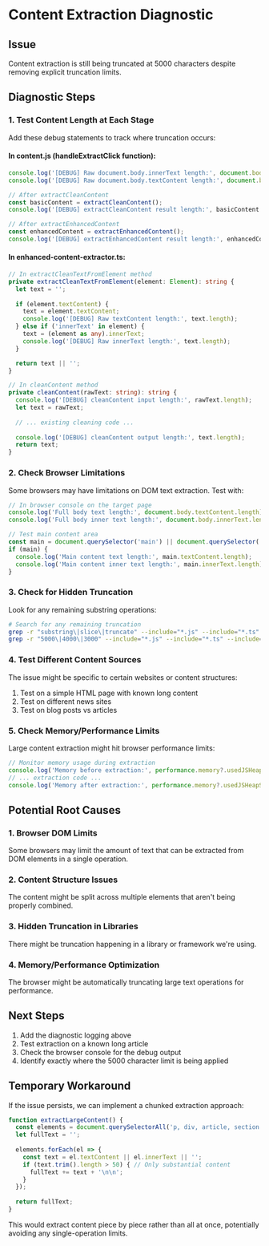 # Content Extraction Diagnostic

## Issue
Content extraction is still being truncated at 5000 characters despite removing explicit truncation limits.

## Diagnostic Steps

### 1. Test Content Length at Each Stage

Add these debug statements to track where truncation occurs:

#### In content.js (handleExtractClick function):
```javascript
console.log('[DEBUG] Raw document.body.innerText length:', document.body.innerText?.length);
console.log('[DEBUG] Raw document.body.textContent length:', document.body.textContent?.length);

// After extractCleanContent
const basicContent = extractCleanContent();
console.log('[DEBUG] extractCleanContent result length:', basicContent.text?.length);

// After extractEnhancedContent
const enhancedContent = extractEnhancedContent();
console.log('[DEBUG] extractEnhancedContent result length:', enhancedContent.text?.length);
```

#### In enhanced-content-extractor.ts:
```typescript
// In extractCleanTextFromElement method
private extractCleanTextFromElement(element: Element): string {
  let text = '';
  
  if (element.textContent) {
    text = element.textContent;
    console.log('[DEBUG] Raw textContent length:', text.length);
  } else if ('innerText' in element) {
    text = (element as any).innerText;
    console.log('[DEBUG] Raw innerText length:', text.length);
  }

  return text || '';
}

// In cleanContent method
private cleanContent(rawText: string): string {
  console.log('[DEBUG] cleanContent input length:', rawText.length);
  let text = rawText;
  
  // ... existing cleaning code ...
  
  console.log('[DEBUG] cleanContent output length:', text.length);
  return text;
}
```

### 2. Check Browser Limitations

Some browsers may have limitations on DOM text extraction. Test with:

```javascript
// In browser console on the target page
console.log('Full body text length:', document.body.textContent.length);
console.log('Full body inner text length:', document.body.innerText.length);

// Test main content area
const main = document.querySelector('main') || document.querySelector('article');
if (main) {
  console.log('Main content text length:', main.textContent.length);
  console.log('Main content inner text length:', main.innerText.length);
}
```

### 3. Check for Hidden Truncation

Look for any remaining substring operations:

```bash
# Search for any remaining truncation
grep -r "substring\|slice\|truncate" --include="*.js" --include="*.ts" --include="*.tsx" .
grep -r "5000\|4000\|3000" --include="*.js" --include="*.ts" --include="*.tsx" .
```

### 4. Test Different Content Sources

The issue might be specific to certain websites or content structures:

1. Test on a simple HTML page with known long content
2. Test on different news sites
3. Test on blog posts vs articles

### 5. Check Memory/Performance Limits

Large content extraction might hit browser performance limits:

```javascript
// Monitor memory usage during extraction
console.log('Memory before extraction:', performance.memory?.usedJSHeapSize);
// ... extraction code ...
console.log('Memory after extraction:', performance.memory?.usedJSHeapSize);
```

## Potential Root Causes

### 1. Browser DOM Limits
Some browsers may limit the amount of text that can be extracted from DOM elements in a single operation.

### 2. Content Structure Issues
The content might be split across multiple elements that aren't being properly combined.

### 3. Hidden Truncation in Libraries
There might be truncation happening in a library or framework we're using.

### 4. Memory/Performance Optimization
The browser might be automatically truncating large text operations for performance.

## Next Steps

1. Add the diagnostic logging above
2. Test extraction on a known long article
3. Check the browser console for the debug output
4. Identify exactly where the 5000 character limit is being applied

## Temporary Workaround

If the issue persists, we can implement a chunked extraction approach:

```javascript
function extractLargeContent() {
  const elements = document.querySelectorAll('p, div, article, section');
  let fullText = '';
  
  elements.forEach(el => {
    const text = el.textContent || el.innerText || '';
    if (text.trim().length > 50) { // Only substantial content
      fullText += text + '\n\n';
    }
  });
  
  return fullText;
}
```

This would extract content piece by piece rather than all at once, potentially avoiding any single-operation limits.